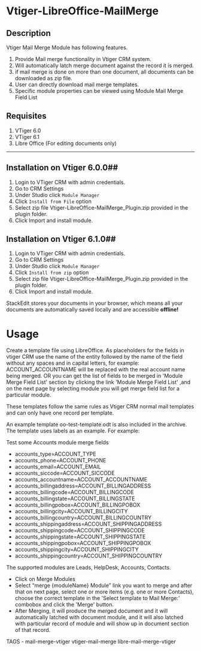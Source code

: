 Vtiger-LibreOffice-MailMerge
===================

**Description**
----------------

Vtiger Mail Merge Module has following features.

1. Provide Mail merge functionality in Vtiger CRM system.
2. Will automatically latch merge document against the record it is merged.
3. if mail merge is done on more than one document, all documents can be downloaded as zip file.
4. User can directly download mail merge templates.
5. Specific module properties can be viewed using Module Mail Merge Field List



Requisites
----------

1. VTiger 6.0
1. VTiger 6.1
3. Libre Office (For editing documents only)

-------------

## Installation on Vtiger 6.0.0##

 1. Login to VTiger CRM with admin credentials.
 2. Go to CRM Settings
 3. Under Studio click `Module Manager`
 4. Click `Install from File` option
 5. Select zip file Vtiger-LibreOffice-MailMerge_Plugin.zip provided in the plugin folder.
 6. Click Import and install module.
 
## Installation on Vtiger 6.1.0##
 1. Login to VTiger CRM with admin credentials.
 2. Go to CRM Settings
 3. Under Studio click `Module Manager`
 4. Click `Install from zip` option
 5. Select zip file Vtiger-LibreOffice-MailMerge_Plugin.zip provided in the plugin folder.
 6. Click Import and install module.

StackEdit stores your documents in your browser, which means all your documents are automatically saved locally and are accessible **offline!**

Usage
=====

Create a template file using  LibreOffice. As placeholders for the fields in vtiger CRM use the name of the entity followed by the name of the field without any spaces and in capital letters, for example:  ACCOUNT_ACCOUNTNAME will be replaced with the real account name being merged.
OR 
you can get the list of fields to be merged in 'Module Merge Field List' section by clicking the link 'Module Merge Field List' ,and on the next page by selecting module you will get merge field list
for a particular module.

These templates follow the same rules as Vtiger CRM normal mail templates and can only have one record per template. 

An example template oo-test-template.odt is also included in the archive. The template uses labels as an example. For example:

Test some Accounts module merge fields

- accounts_type=ACCOUNT_TYPE
- accounts_phone=ACCOUNT_PHONE
- accounts_email=ACCOUNT_EMAIL
- accounts_siccode=ACCOUNT_SICCODE
- accounts_accountname=ACCOUNT_ACCOUNTNAME
- accounts_billingaddress=ACCOUNT_BILLINGADDRESS
- accounts_billingcode=ACCOUNT_BILLINGCODE
- accounts_billingstate=ACCOUNT_BILLINGSTATE
- accounts_billingpobox=ACCOUNT_BILLINGPOBOX
- accounts_billingcity=ACCOUNT_BILLINGCITY
- accounts_billingcountry=ACCOUNT_BILLINGCOUNTRY
- accounts_shippingaddress=ACCOUNT_SHIPPINGADDRESS
- accounts_shippingcode=ACCOUNT_SHIPPINGCODE
- accounts_shippingstate=ACCOUNT_SHIPPINGSTATE
- accounts_shippingpobox=ACCOUNT_SHIPPINGPOBOX
- accounts_shippingcity=ACCOUNT_SHIPPINGCITY
- accounts_shippingcountry=ACCOUNT_SHIPPINGCOUNTRY

The supported modules are Leads, HelpDesk, Accounts, Contacts.

 - Click on Merge  Modules
 - Select “merge {moduleName} Module” link you want to merge and after that  on next page, select one or more items (e.g. one or more Contacts), choose the correct template in the 'Select template to Mail Merge:' combobox and click the 'Merge' button.
 - After Merging, it will produce the merged document and it will automatically latched with document module, and it will also latched with particular record of module  and will show up in document section of that record.
 
TAGS - mail-merge-vtiger vtiger-mail-merge libre-mail-merge-vtiger
